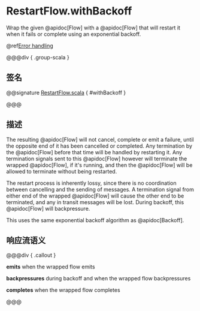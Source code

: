 # RestartFlow.withBackoff

Wrap the given @apidoc[Flow] with a @apidoc[Flow] that will restart it when it fails or complete using an exponential backoff.

@ref[Error handling](../index.md#error-handling)

@@@div { .group-scala }

## 签名

@@signature [RestartFlow.scala](/akka-stream/src/main/scala/akka/stream/scaladsl/RestartFlow.scala) { #withBackoff }

@@@

## 描述

The resulting @apidoc[Flow] will not cancel, complete or emit a failure, until the opposite end of it has been cancelled or
completed. Any termination by the @apidoc[Flow] before that time will be handled by restarting it. Any termination
signals sent to this @apidoc[Flow] however will terminate the wrapped @apidoc[Flow], if it's running, and then the @apidoc[Flow]
will be allowed to terminate without being restarted.

The restart process is inherently lossy, since there is no coordination between cancelling and the sending of
messages. A termination signal from either end of the wrapped @apidoc[Flow] will cause the other end to be terminated,
and any in transit messages will be lost. During backoff, this @apidoc[Flow] will backpressure.

This uses the same exponential backoff algorithm as @apidoc[Backoff].

## 响应流语义

@@@div { .callout }

**emits** when the wrapped flow emits

**backpressures** during backoff and when the wrapped flow backpressures

**completes** when the wrapped flow completes

@@@
